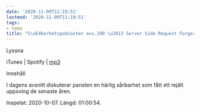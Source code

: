 ```yaml
---
date: '2020-11-09T11:19:51'
lastmod: '2020-11-09T11:19:51'
tags:
- tema
title: "S\xE4kerhetspodcasten avs.190 \u2013 Server Side Request Forgery"
---
```

Lyssna

iTunes \| Spotify \| [mp3](https://traffic.libsyn.com/secure/sakerhetspodcasten/2020-10-07_Sakerhetspodcasten-SSRF.mp3)

Innehåll

I dagens avsnitt diskuterar panelen en härlig sårbarhet som fått ett rejält uppsving
de senaste åren.

Inspelat: 2020-10-07. Längd: 01:00:54.

